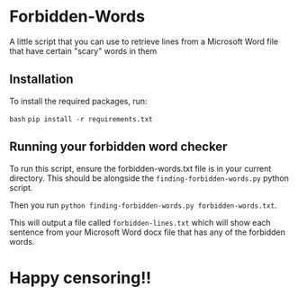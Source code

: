 # Forbidden-Words
A little script that you can use to retrieve lines from a Microsoft Word file that have certain "scary" words in them


## Installation
To install the required packages, run:

`bash`
`pip install -r requirements.txt`

## Running your forbidden word checker
To run this script, ensure the forbidden-words.txt file is in your current directory. This should be alongside the `finding-forbidden-words.py` python script.

Then you run `python finding-forbidden-words.py forbidden-words.txt`.

This will output a file called `forbidden-lines.txt` which will show each sentence from your Microsoft Word docx file that has any of the forbidden words.

# Happy censoring!!